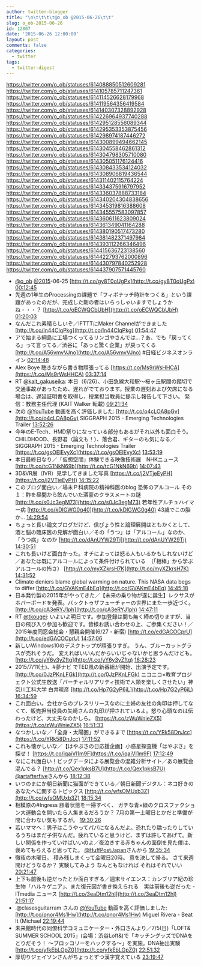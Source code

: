 ```yaml
---
author: twitter-blogger
title: "\n\t\t\t\t@o_ob @2015-06-26\t\t"
slug: o_ob-2015-06-26
id: 12807
date: '2015-06-26 12:00:00'
layout: post
comments: false
categories:
  - twitter
tags:
  - twitter-digest
---
```


https://twitter.com/o_ob/statuses/614088850512609281 https://twitter.com/o_ob/statuses/614105785711247361 https://twitter.com/o_ob/statuses/614114526628179968 https://twitter.com/o_ob/statuses/614119564356419584 https://twitter.com/o_ob/statuses/614140307328892928 https://twitter.com/o_ob/statuses/614226964937740288 https://twitter.com/o_ob/statuses/614295128556089344 https://twitter.com/o_ob/statuses/614295353353875456 https://twitter.com/o_ob/statuses/614298974187446272 https://twitter.com/o_ob/statuses/614300899494662145 https://twitter.com/o_ob/statuses/614304558462861312 https://twitter.com/o_ob/statuses/614304798305710080 https://twitter.com/o_ob/statuses/614305051176124416 https://twitter.com/o_ob/statuses/614308433534124032 https://twitter.com/o_ob/statuses/614308906819436544 https://twitter.com/o_ob/statuses/614311402115764224 https://twitter.com/o_ob/statuses/614334375916797952 https://twitter.com/o_ob/statuses/614336037888733184 https://twitter.com/o_ob/statuses/614340204304838656 https://twitter.com/o_ob/statuses/614345319816388608 https://twitter.com/o_ob/statuses/614345557583097857 https://twitter.com/o_ob/statuses/614360611623809024 https://twitter.com/o_ob/statuses/614361349041164288 https://twitter.com/o_ob/statuses/614380190517473280 https://twitter.com/o_ob/statuses/614381482371497984 https://twitter.com/o_ob/statuses/614393112266346496 https://twitter.com/o_ob/statuses/614415636723138560 https://twitter.com/o_ob/statuses/614422793762000896 https://twitter.com/o_ob/statuses/614430797840252928 https://twitter.com/o_ob/statuses/614437907571445760  

*   [@o_ob](https://twitter.com/o_ob) [@2015](https://twitter.com/2015)-06-25 [http://t.co/gy8T0oUgPx](http://t.co/gy8T0oUgPx) [00:12:45](https://twitter.com/o_ob/statuses/614088850512609281)
*   先週の1年生のProcessingの課題で「フィボナッチ時計をつくる」という課題があったのだが、完成した剛の者はいらっしゃいますでしょうかね・・・？ [http://t.co/oECWQCbUbH](http://t.co/oECWQCbUbH) [01:20:03](https://twitter.com/o_ob/statuses/614105785711247361)
*   なんだこれ素晴らしいぞ／IFTTTにMaker Channelができました [http://t.co/ln44CIqPkg](http://t.co/ln44CIqPkg) [01:54:47](https://twitter.com/o_ob/statuses/614114526628179968)
*   アで始まる綱島に工場つくってるリンゴやさんでは…？あ、でも「戻ってくる」って言ってる／渋谷に「あっと驚く企業」が戻ってくる [http://t.co/A56vmvVJno](http://t.co/A56vmvVJno) #日経ビジネスオンライン [02:14:48](https://twitter.com/o_ob/statuses/614119564356419584)
*   Alex Boye 聴きながら書き物頑張ってる [https://t.co/Ms9rWsHHCA](https://t.co/Ms9rWsHHCA) [03:37:14](https://twitter.com/o_ob/statuses/614140307328892928)
*   RT [@kait_gakuseika](https://twitter.com/kait_gakuseika): 本日（6/26）、小田急線大和駅～桜ヶ丘駅間の踏切で交通事故があったため、遅れがでております。授業の遅刻および欠席になる場合は、遅延証明書を取得し、授業担当教員に提示し報告して下さい。 発信：教務主任代理 (KAIT Walker 転載) [09:21:34](https://twitter.com/o_ob/statuses/614226964937740288)
*   次の [@YouTube](https://twitter.com/YouTube) 動画を高く評価しました: [http://t.co/o4cLOA8pGv](http://t.co/o4cLOA8pGv) SIGGRAPH 2015 - Emerging Technologies Trailer [13:52:26](https://twitter.com/o_ob/statuses/614295128556089344)
*   今年のE-Tech、HMD祭りになっている部分もあるがそれ以外も面白そう。CHILDHOOD、長野君（論文も！）、落合君、ギターのも気になる／SIGGRAPH 2015 - Emerging Technologies Trailer [https://t.co/gsOElEvyXc](https://t.co/gsOElEvyXc) [13:53:19](https://twitter.com/o_ob/statuses/614295353353875456)
*   本日最終日なり／「仮想空間」体験できる映像技術展　NHKニュース [http://t.co/tcG1NkN69b](http://t.co/tcG1NkN69b) [14:07:43](https://twitter.com/o_ob/statuses/614298974187446272)
*   3D&VR展（IVR）見学してきました写真 [https://t.co/j2VTjeEyPH](https://t.co/j2VTjeEyPH) [14:15:22](https://twitter.com/o_ob/statuses/614300899494662145)
*   このブログ面白い／場末Ｐ科病院の精神科医のblog 恐怖のアルコール その１：酢を昼間から飲んでいた酒豪のクラスメートの謎 [http://t.co/s0Jc3egM73](http://t.co/s0Jc3egM73) 若年性アルチュハイマー病 [http://t.co/kDIGWG0g40](http://t.co/kDIGWG0g40) 43歳でこの脳か… [14:29:54](https://twitter.com/o_ob/statuses/614304558462861312)
*   ちょっと長い論文ブログだけど、信ぴょう性と論理展開はともかくとして、酒と脳の臨床医の見解が面白い／その「うつ」は「アルコール」なのか、「うつ病」なのか [http://t.co/dAnUYW29Ti](http://t.co/dAnUYW29Ti) [14:30:51](https://twitter.com/o_ob/statuses/614304798305710080)
*   これも長いけど面白かった。オチによっては怒る人もいるかもしれないけど／あなたは既にアルコールによって条件付けられている　（「相棒」から学ぶアルコールの怖さ） [http://t.co/myXZkrsH7K](http://t.co/myXZkrsH7K) [14:31:52](https://twitter.com/o_ob/statuses/614305051176124416)
*   Climate deniers blame global warming on nature. This NASA data begs to differ [http://t.co/GVAKmE4bEq](http://t.co/GVAKmE4bEq) [14:45:18](https://twitter.com/o_ob/statuses/614308433534124032)
*   日本発竹製の2015年がやってきた／【未来の乗り物が遂に誕生】レクサスがホバーボードを発表。バックトゥザフューチャーの世界にまた一歩近づく。 [http://t.co/cA3eRYJ1ph](http://t.co/cA3eRYJ1ph) [14:47:11](https://twitter.com/o_ob/statuses/614308906819436544)
*   RT [@tkougei](https://twitter.com/tkougei): いよいよ明日です。参加登録は間も無く締め切りますが、当日の飛び入り参加も歓迎です。皆様お誘い合わせの上、ご参集ください！／2015年度同窓会総会・懇親会開催(6/27・新宿) [http://t.co/edGACOCprU](http://t.co/edGACOCprU) [14:57:06](https://twitter.com/o_ob/statuses/614311402115764224)
*   新しいWindows10のデスクトップが頑張りすぎ。 うん、ブルーカットグラスが売れそうだ。 変えればいいんだからいいじゃないかと思うんだけども。 [http://t.co/yY6y3yZftg](http://t.co/yY6y3yZftg) [16:28:23](https://twitter.com/o_ob/statuses/614334375916797952)
*   2015/7/11(土)、#夢ナビ でTED風の新番組が開始、出演予定です。 [http://t.co/0JzPKnLFGk](http://t.co/0JzPKnLFGk) ニコニコ×教育プロジェクト公式生放送「バーチャルリアリティ技術で人類を楽しくさせたい」神奈川工科大学 白井暁彦 [http://t.co/Hp7G2yP6iL](http://t.co/Hp7G2yP6iL) [16:34:59](https://twitter.com/o_ob/statuses/614336037888733184)
*   これ面白い。会社からのプレスリリースなのに主婦の友社の角印は押してなくて、販売担当役員の矢崎さんの丸印が押されているよ。怒り心頭なのは伝わったけど、大丈夫なのかしら。 [https://t.co/zWuWnieZX5](https://t.co/zWuWnieZX5) [16:51:33](https://twitter.com/o_ob/statuses/614340204304838656)
*   なつかしいな／「全身・太陽圏」ができるまで [https://t.co/YRk58DnJcc](https://t.co/YRk58DnJcc) [17:11:52](https://twitter.com/o_ob/statuses/614345319816388608)
*   これも懐かしいな／【はやぶさの日応援企画】小惑星探査機「はやぶさ」を探せ！ [https://t.co/iqaiVl1m9F](https://t.co/iqaiVl1m9F) [17:12:49](https://twitter.com/o_ob/statuses/614345557583097857)
*   なにこれ面白い！ビッグデータによる展覧会の混雑分析サイト／あの展覧会混んでる？ [http://t.co/Qex1pksB7U](http://t.co/Qex1pksB7U) [@artafterfive](https://twitter.com/artafterfive)さんから [18:12:38](https://twitter.com/o_ob/statuses/614360611623809024)
*   いつのまにか朝日新聞に猫面ができている／朝日新聞デジタル：ネコ好きのあなたへに関するトピックス [http://t.co/wfsOMUxb3Z](http://t.co/wfsOMUxb3Z) [18:15:34](https://twitter.com/o_ob/statuses/614361349041164288)
*   相模原の#Ingress 膠着状態を一掃すべく、 ガチな青×緑のクロスファクション大運動会を開いたら人集まるだろうか？ 7月の第一土曜日とかだと準備が間に合わない気もするが。 [19:30:26](https://twitter.com/o_ob/statuses/614380190517473280)
*   若いママへ：男子はこうやってパパになるんだよ。恐れたり驕ったりしているうちはまだ子供なんだ。疲れていると思うけど、まずは許してあげて。新しい関係を作っていけばいいのよ／夜泣きする赤ちゃんの面倒を見た僕は、褒めてもらえると思ってた。 [@HuffPostJapan](https://twitter.com/HuffPostJapan)さんから [19:35:34](https://twitter.com/o_ob/statuses/614381482371497984)
*   徹夜の木曜日。 積み残しまくって金曜日20時。 意を決して帰る。 さて来週開けどうなるか？ 実験してみよう なんともなければ それはそれでいい [20:21:47](https://twitter.com/o_ob/statuses/614393112266346496)
*   上下も前後も逆だったとか面白すぎる／週末サイエンス：カンブリア紀の珍生物「ハルキゲニア」、また復元図が書き換えられる　実は前後も逆だった - ITmedia ニュース [http://t.co/3eaDtm12hl](http://t.co/3eaDtm12hl) [21:51:17](https://twitter.com/o_ob/statuses/614415636723138560)
*   .@clasesguitarram さんの [@YouTube](https://twitter.com/YouTube) 動画を高く評価しました: [http://t.co/pnor4Ms1Hw](http://t.co/pnor4Ms1Hw) Miguel Rivera - Beat It (Michael [22:19:44](https://twitter.com/o_ob/statuses/614422793762000896)
*   未来館時代の同僚科学コミュニケーター・外口さんより／7/5(日)「LOFT& SUMMER SCHOOL 2015」(会場：渋谷Loft&)で「キッチングッズでDNAをとりだそう！ ～ブロッコリーをハックする～」を実施。DNA抽出実験 [http://t.co/yfkEbLOpZ0](http://t.co/yfkEbLOpZ0) [22:51:32](https://twitter.com/o_ob/statuses/614430797840252928)
*   厚切りジェイソンさんがちょっとずつ漢字覚えている [23:19:47](https://twitter.com/o_ob/statuses/614437907571445760)